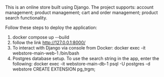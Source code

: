 This is an online store built using Django. The project supports:
account management; 
product management; 
cart and order management;
product search functionality.

Follow these steps to deploy the application:
1. docker compose up --build
2. follow the link http://127.0.0.1:8000/
3. To interact with Django via console from Docker:
   docker exec -it webstore-main-web-1 /bin/bash
5. Postgres database setup. To use the search string in the app, enter the following:
  docker exec -it webstore-main-db-1 psql -U postgres -d webstore
  CREATE EXTENSION pg_trgm;
